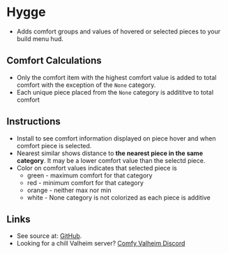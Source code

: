 # Hygge

  * Adds comfort groups and values of hovered or selected pieces to your build menu hud.

## Comfort Calculations

  * Only the comfort item with the highest comfort value is added to total comfort with the exception of the `None` category.
  * Each unique piece placed from the `None` category is addititve to total comfort

## Instructions

  * Install to see comfort information displayed on piece hover and when comfort piece is selected.
  * Nearest similar shows distance to **the nearest piece in the same category**. It may be a lower comfort value than the selectd piece.
  * Color on comfort values indicates that selected piece is
    * green - maximum comfort for that category
    * red - minimum comfort for that category
    * orange - neither max nor min
    * white - None category is not colorized as each piece is additive


## Links
  * See source at: [GitHub](https://github.com/BruceOfTheBow/BruceComfyMods/tree/main/Hygge).
  * Looking for a chill Valheim server? [Comfy Valheim Discord](https://discord.gg/ameHJz5PFk)